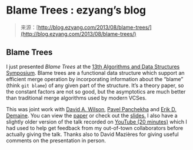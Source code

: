 <!--yml
category: 未分类
date: 2024-07-01 18:17:18
-->

# Blame Trees : ezyang’s blog

> 来源：[http://blog.ezyang.com/2013/08/blame-trees/](http://blog.ezyang.com/2013/08/blame-trees/)

## Blame Trees

I just presented *Blame Trees* at the [13th Algorithms and Data Structures Symposium](http://www.wads.org/). Blame trees are a functional data structure which support an efficient merge operation by incorporating information about the “blame” (think `git blame`) of any given part of the structure. It’s a theory paper, so the constant factors are not so good, but the asymptotics are much better than traditional merge algorithms used by modern VCSes.

This was joint work with [David A. Wilson](http://web.mit.edu/dwilson/www/), [Pavel Panchekha](http://pavpanchekha.com/) and [Erik D. Demaine](http://erikdemaine.org/). You can view the [paper](http://ezyang.com/papers/demaine13-blametrees.pdf) or check out the [slides.](http://ezyang.com/slides/ezyang13-blametrees-slides.pdf) I also have a slightly older version of the talk recorded on [YouTube (20 minutes)](http://youtu.be/f8e-QE6Gus8) which I had used to help get feedback from my out-of-town collaborators before actually giving the talk. Thanks also to David Mazières for giving useful comments on the presentation in person.